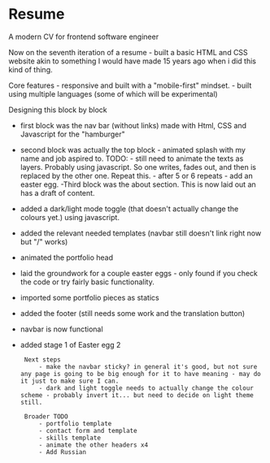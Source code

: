 # Resume
A modern CV for frontend software engineer

Now on the seventh iteration of a resume - built a basic HTML and CSS website akin to something I would have made 15 years ago when i did this kind of thing. 

Core features 
          - responsive and built with a "mobile-first" mindset. 
          - built using multiple languages (some of which will be experimental)
    

Designing this block by block
 - first block was the nav bar (without links) made with Html, CSS and Javascript for the "hamburger"
 - second block was actually the top block - animated splash with my name and job aspired to.
            TODO:
                - still need to animate the texts as layers. Probably using javascript. So one writes, fades out, and then is replaced by the other one. Repeat this.
                - after 5 or 6 repeats - add an easter egg. 
 -Third block was the about section. This is now laid out an has a draft of content.
 - added a dark/light mode toggle (that doesn't actually change the colours yet.) using javascript.
 - added the relevant needed templates (navbar still doesn't link right now but "/" works)  
 - animated the portfolio head
 - laid the groundwork for a couple easter eggs - only found if you check the code or try fairly basic functionality. 
 - imported some portfolio pieces as statics
 - added the footer (still needs some work and the translation button)
 - navbar is now functional  
 - added stage 1 of Easter egg 2 

        Next steps
            - make the navbar sticky? in general it's good, but not sure any page is going to be big enough for it to have meaning - may do it just to make sure I can. 
            - dark and light toggle needs to actually change the colour scheme - probably invert it... but need to decide on light theme still.

        Broader TODO
            - portfolio template
            - contact form and template
            - skills template
            - animate the other headers x4
            - Add Russian
                        

